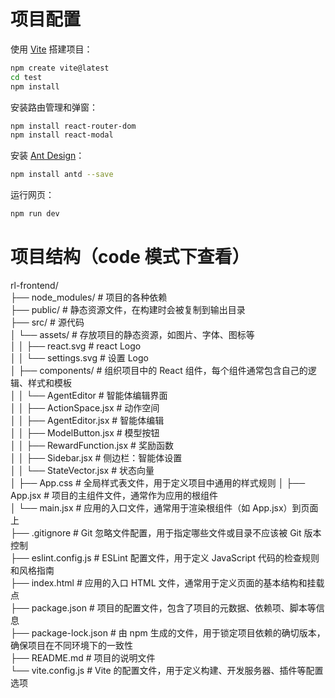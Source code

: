 # 项目配置

使用 [Vite](https://vitejs.cn/vite3-cn/guide/) 搭建项目：
```bash
npm create vite@latest
cd test
npm install
```

安装路由管理和弹窗：
```bash
npm install react-router-dom
npm install react-modal
```

安装 [Ant Design](https://ant.design/docs/react/use-with-vite-cn)：
```bash
npm install antd --save
```

运行网页：
```bash
npm run dev
```

# 项目结构（code 模式下查看）

rl-frontend/  
├── node_modules/ # 项目的各种依赖  
├── public/ # 静态资源文件，在构建时会被复制到输出目录  
├── src/ # 源代码  
│       └── assets/ # 存放项目的静态资源，如图片、字体、图标等  
│       │         ├── react.svg # react Logo  
│       │         └── settings.svg # 设置 Logo  
│       ├── components/ # 组织项目中的 React 组件，每个组件通常包含自己的逻辑、样式和模板  
│       │         └── AgentEditor # 智能体编辑界面  
│       │                       ├── ActionSpace.jsx # 动作空间  
│       │                       ├── AgentEditor.jsx # 智能体编辑  
│       │                       ├── ModelButton.jsx # 模型按钮  
│       │                       ├── RewardFunction.jsx # 奖励函数  
│       │                       ├── Sidebar.jsx # 侧边栏：智能体设置  
│       │                       └── StateVector.jsx # 状态向量  
│       ├── App.css # 全局样式表文件，用于定义项目中通用的样式规则 
│       ├── App.jsx # 项目的主组件文件，通常作为应用的根组件   
│       └── main.jsx # 应用的入口文件，通常用于渲染根组件（如 App.jsx）到页面上  
├── .gitignore # Git 忽略文件配置，用于指定哪些文件或目录不应该被 Git 版本控制  
├── eslint.config.js # ESLint 配置文件，用于定义 JavaScript 代码的检查规则和风格指南  
├── index.html # 应用的入口 HTML 文件，通常用于定义页面的基本结构和挂载点  
├── package.json # 项目的配置文件，包含了项目的元数据、依赖项、脚本等信息  
├── package-lock.json # 由 npm 生成的文件，用于锁定项目依赖的确切版本，确保项目在不同环境下的一致性  
├── README.md # 项目的说明文件  
└── vite.config.js # Vite 的配置文件，用于定义构建、开发服务器、插件等配置选项  